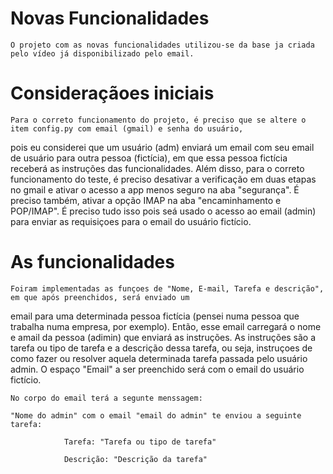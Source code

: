 # Novas Funcionalidades

    O projeto com as novas funcionalidades utilizou-se da base ja criada pelo vídeo já disponibilizado pelo email.

# Consideraçãoes iniciais
    Para o correto funcionamento do projeto, é preciso que se altere o item config.py com email (gmail) e senha do usuário,
pois eu considerei que um usuário (adm) enviará um email com seu email de usuário para outra pessoa (fictícia), em que essa
pessoa fictícia receberá as instruções das funcionalidades. Além disso, para o correto funcionamento do teste, é preciso
desativar a verificação em duas etapas no gmail e ativar o acesso a app menos seguro na aba "segurança". É preciso também, 
ativar a opção IMAP na aba "encaminhamento e POP/IMAP". É preciso tudo isso pois seá usado o acesso ao email (admin) para 
enviar as requisiçoes para o email do usuário fictício.

# As funcionalidades

    Foiram implementadas as funçoes de "Nome, E-mail, Tarefa e descrição", em que após preenchidos, será enviado um 
email para uma determinada pessoa fictícia (pensei numa pessoa que trabalha numa empresa, por exemplo). Então,
esse email carregará o nome e amail da pessoa (adimin) que enviará as instruções. As instruções são a tarefa
ou tipo de tarefa e a descrição dessa tarefa, ou seja, instruçoes de como fazer ou resolver aquela determinada 
tarefa passada pelo usuário admin. O espaço "Email" a ser preenchido será com o email do usuário fictício.

    No corpo do email terá a segunte menssagem:
    
    "Nome do admin" com o email "email do admin" te enviou a seguinte tarefa:

                Tarefa: "Tarefa ou tipo de tarefa"

                Descrição: "Descrição da tarefa"

